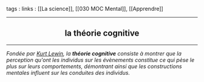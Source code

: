 tags : 
links : [[La science]], [[030 MOC Mental]], [[Apprendre]]

****

<h2 style="text-align: center;"> la théorie cognitive </h2>

****


*Fondée par [Kurt Lewin](https://fr.wikipedia.org/wiki/Kurt_Lewin "Kurt Lewin"), la **théorie cognitive** consiste à montrer que la perception qu'ont les individus sur les évènements constitue ce qui pèse le plus sur leurs comportements, démontrant ainsi que les constructions mentales influent sur les conduites des individus.*